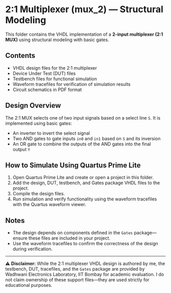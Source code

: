 # 2:1 Multiplexer (mux_2) — Structural Modeling

This folder contains the VHDL implementation of a **2-input multiplexer (2:1 MUX)** using structural modeling with basic gates.

## Contents

- VHDL design files for the 2:1 multiplexer  
- Device Under Test (DUT) files  
- Testbench files for functional simulation  
- Waveform tracefiles for verification of simulation results  
- Circuit schematics in PDF format  

## Design Overview

The 2:1 MUX selects one of two input signals based on a select line `S`. It is implemented using basic gates:

- An inverter to invert the select signal  
- Two AND gates to gate inputs `in0` and `in1` based on `S` and its inversion  
- An OR gate to combine the outputs of the AND gates into the final output `Y`

## How to Simulate Using Quartus Prime Lite

1. Open Quartus Prime Lite and create or open a project in this folder.  
2. Add the design, DUT, testbench, and Gates package VHDL files to the project.  
3. Compile the design files.  
4. Run simulation and verify functionality using the waveform tracefiles with the Quartus waveform viewer.  

## Notes

- The design depends on components defined in the `Gates` package—ensure these files are included in your project.  
- Use the waveform tracefiles to confirm the correctness of the design during verification.

---

⚠️ **Disclaimer:** While the 2:1 multiplexer VHDL design is authored by me, the testbench, DUT, tracefiles, and the `Gates` package are provided by Wadhwani Electronics Laboratory, IIT Bombay for academic evaluation. I do not claim ownership of these support files—they are used strictly for educational purposes.
